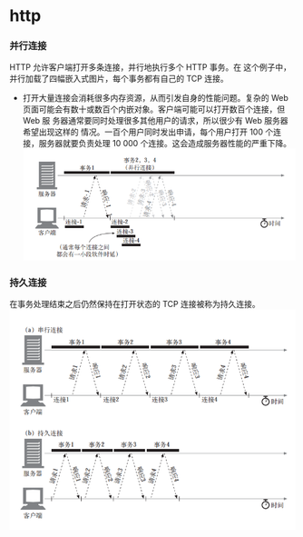 # http
### 并行连接
HTTP 允许客户端打开多条连接，并行地执行多个 HTTP 事务。在  这个例子中，并行加载了四幅嵌入式图片，每个事务都有自己的 TCP 连接。
- 打开大量连接会消耗很多内存资源，从而引发自身的性能问题。复杂的 Web 页面可能会有数十或数百个内嵌对象。客户端可能可以打开数百个连接，但 Web 服 务器通常要同时处理很多其他用户的请求，所以很少有 Web 服务器希望出现这样的 情况。一百个用户同时发出申请，每个用户打开 100 个连接，服务器就要负责处理 10 000 个连接。这会造成服务器性能的严重下降。
![](./assets/3.png)
### 持久连接
在事务处理结束之后仍然保持在打开状态的 TCP 连接被称为持久连接。
![](./assets/2.png)